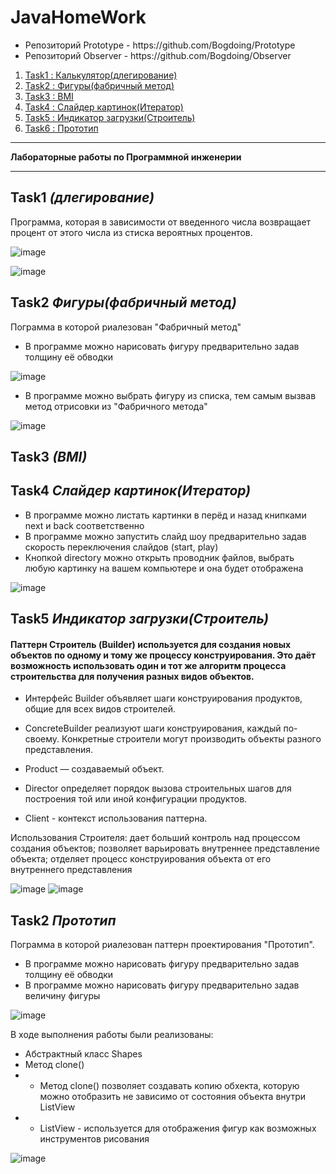 # JavaHomeWork

<ul>
<li>Репозиторий Prototype - https://github.com/Bogdoing/Prototype</li>
<li>Репозиторий Observer - https://github.com/Bogdoing/Observer</li>
</ul>


1. [Task1 : Калькулятор(длегирование)](#Task1)
2. [Task2 : Фигуры(фабричный метод)](#Task2)
3. [Task3 : BMI](#Task3)
4. [Task4 : Слайдер картинок(Итератор)](#Task4)
5. [Task5 : Индикатор загрузки(Строитель)](#Task5)
6. [Task6 : Прототип](#Task6)

<hr>
<b>Лабораторные работы по Программной инженерии</b>
<hr>

<a name="Task1"></a>
## Task1 <i>(длегирование)</i>

Программа, которая в зависимости от введенного числа возвращает процент от этого числа из стиска вероятных процентов.

![image](https://user-images.githubusercontent.com/96237923/202466975-f6378a85-2d4e-4aec-b2e1-d674b046260a.png)

![image](https://user-images.githubusercontent.com/96237923/202467081-1193f3be-d364-438f-ad23-d9f4c8d42893.png)


<a name="Task2"></a>
## Task2 <i>Фигуры(фабричный метод)</i>

Пограмма в которой риалезован "Фабричный метод" 
 * В программе можно нарисовать фигуру предварительно задав толщину её обводки 
 
 ![image](https://user-images.githubusercontent.com/96237923/202469022-69c079ff-f0c2-48cd-8ec9-2b54e0a52210.png)
 
 
 * В программе можно выбрать фигуру из списка, тем самым вызвав метод отрисовки из "Фабричного метода"  
 
 ![image](https://user-images.githubusercontent.com/96237923/202485988-ef6abf7e-0ee7-472d-97bf-e8058e43bf9e.png)
 


<a name="Task3"></a>
## Task3 <i>(BMI)</i>

<a name="Task4"></a>
## Task4 <i>Слайдер картинок(Итератор)</i>

* В программе можно листать картинки в перёд и назад книпками next и back соответственно
* В программе можно запустить слайд шоу предварительно задав скорость переключения слайдов (start, play)
* Кнопкой directory можно открыть проводник файлов, выбрать любую картинку на вашем компьютере и она будет отображена

![image](https://user-images.githubusercontent.com/96237923/202486688-19d5e5ab-c4eb-4bee-b6ed-bfa6932b6b4a.png)


<a name="Task5"></a>
## Task5 <i>Индикатор загрузки(Строитель)</i>

<h4> 
Паттерн Строитель (Builder)  используется для создания новых объектов по одному и тому же процессу конструирования. 
Это даёт возможность использовать один и тот же алгоритм процесса строительства для получения разных видов объектов.
</h4>

* Интерфейс Builder объявляет шаги конструирования продуктов, общие для всех видов строителей.
* ConcreteBuilder реализуют шаги конструирования, каждый по-своему. Конкретные строители могут производить объекты разного представления.

* Product  — создаваемый объект.  
* Director определяет порядок вызова строительных шагов для построения той или иной конфигурации продуктов.
* Client - контекст использования паттерна.

Использования Строителя:
дает больший контроль над процессом создания объектов;
позволяет варьировать внутреннее представление объекта;
отделяет процесс конструирования объекта от его внутреннего представления

![image](https://user-images.githubusercontent.com/96237923/209245919-87353973-6616-41af-b7b5-59f1587098cd.png)
![image](https://user-images.githubusercontent.com/96237923/209245955-c69da7b6-2b89-48ad-adf5-17aba9408660.png)



<a name="Task6"></a>
## Task2 <i>Прототип</i>

Пограмма в которой риалезован паттерн проектирования "Прототип".
* В программе можно нарисовать фигуру предварительно задав толщину её обводки 
* В программе можно нарисовать фигуру предварительно задав величину фигуры

![image](https://user-images.githubusercontent.com/96237923/209243816-4a1fd4ab-6bef-4d13-ac59-4d83ea1a14a8.png)

В ходе выполнения работы были реализованы:
* Абстрактный класс Shapes
* Метод clone()
* * Метод clone() позволяет создавать копию обхекта, которую можно отобразить не зависимо от состояния объекта внутри ListView
* * ListView - используется для отображения фигур как возможных инструментов рисования

![image](https://user-images.githubusercontent.com/96237923/209243909-36a55200-5f0a-4a9b-94a3-9d1b0231e4e1.png)


